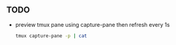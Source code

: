 ## TODO

- preview tmux pane using capture-pane
  then refresh every 1s
  ```bash
  tmux capture-pane -p | cat
  ```
